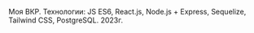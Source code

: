 Моя ВКР. Технологии: JS ES6, React.js, Node.js + Express, Sequelize, Tailwind CSS, PostgreSQL. 2023г.
